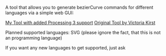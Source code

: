 A tool that allows you to generate bezierCurve commands for different languages via a simple web GUI:

[My Tool with added Processing 3 support](https://agnor99.github.io/beziertool/)
[Original Tool by Victoria Kirst](http://www.victoriakirst.com/beziertool/)


Planned supported languages:
SVG (please ignore the fact, that this is not an programming language)

If you want any new languages to get supported, just ask
